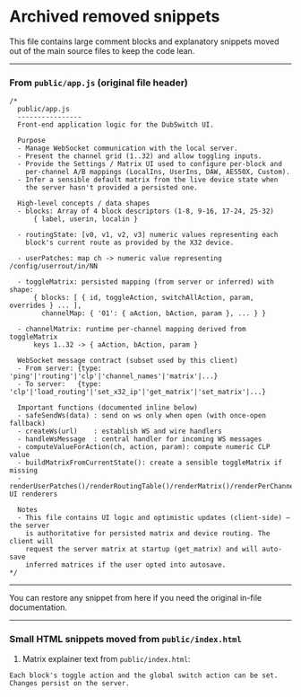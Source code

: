 # Archived removed snippets

This file contains large comment blocks and explanatory snippets moved out of the main source files to keep the code lean.

---

### From `public/app.js` (original file header)

```text
/*
  public/app.js
  ----------------
  Front-end application logic for the DubSwitch UI.

  Purpose
  - Manage WebSocket communication with the local server.
  - Present the channel grid (1..32) and allow toggling inputs.
  - Provide the Settings / Matrix UI used to configure per-block and
    per-channel A/B mappings (LocalIns, UserIns, DAW, AES50X, Custom).
  - Infer a sensible default matrix from the live device state when
    the server hasn't provided a persisted one.

  High-level concepts / data shapes
  - blocks: Array of 4 block descriptors (1-8, 9-16, 17-24, 25-32)
      { label, userin, localin }

  - routingState: [v0, v1, v2, v3] numeric values representing each
    block's current route as provided by the X32 device.

  - userPatches: map ch -> numeric value representing /config/userrout/in/NN

  - toggleMatrix: persisted mapping (from server or inferred) with shape:
      { blocks: [ { id, toggleAction, switchAllAction, param, overrides } ... ],
        channelMap: { '01': { aAction, bAction, param }, ... } }

  - channelMatrix: runtime per-channel mapping derived from toggleMatrix
      keys 1..32 -> { aAction, bAction, param }

  WebSocket message contract (subset used by this client)
  - From server: {type: 'ping'|'routing'|'clp'|'channel_names'|'matrix'|...}
  - To server:   {type: 'clp'|'load_routing'|'set_x32_ip'|'get_matrix'|'set_matrix'|...}

  Important functions (documented inline below)
  - safeSendWs(data) : send on ws only when open (with once-open fallback)
  - createWs(url)    : establish WS and wire handlers
  - handleWsMessage  : central handler for incoming WS messages
  - computeValueForAction(ch, action, param): compute numeric CLP value
  - buildMatrixFromCurrentState(): create a sensible toggleMatrix if missing
  - renderUserPatches()/renderRoutingTable()/renderMatrix()/renderPerChannelMatrix(): UI renderers

  Notes
  - This file contains UI logic and optimistic updates (client-side) — the server
    is authoritative for persisted matrix and device routing. The client will
    request the server matrix at startup (get_matrix) and will auto-save
    inferred matrices if the user opted into autosave.
*/
```

---

You can restore any snippet from here if you need the original in-file documentation.

---

### Small HTML snippets moved from `public/index.html`

1) Matrix explainer text from `public/index.html`:

```text
Each block's toggle action and the global switch action can be set. Changes persist on the server.
```

